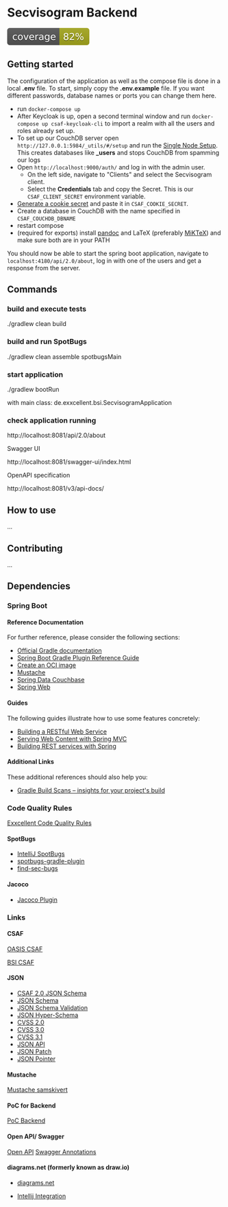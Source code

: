 # Secvisogram Backend

![Coverage](https://raw.githubusercontent.com/secvisogram/csaf-cms-backend/badges/.github/badges/jacoco.svg)

##  Getting started

The configuration of the application as well as the compose file is done in 
a local **.env** file. To start, simply copy the **.env.example** file.
If you want different passwords, database names or ports you can change them 
here.

- run `docker-compose up`
- After Keycloak is up, open a second terminal window and run 
  `docker-compose up csaf-keycloak-cli` to import a realm with all the users 
  and roles already set up.
- To set up our CouchDB server open `http://127.0.0.1:5984/_utils/#/setup` 
  and run the [Single Node Setup](https://docs.couchdb.org/en/stable/setup/single-node.html). This creates databases like **_users** and 
  stops CouchDB from spamming our logs
- Open `http://localhost:9000/auth/` and log in with the admin user.
  - On the left side, navigate to "Clients" and select the Secvisogram client.
  - Select the **Credentials** tab and copy the Secret. This is our 
    `CSAF_CLIENT_SECRET` environment variable.
- [Generate a cookie secret](https://oauth2-proxy.github.io/oauth2-proxy/docs/configuration/overview/#generating-a-cookie-secret) 
  and paste it in `CSAF_COOKIE_SECRET`.
- Create a database in CouchDB with the name specified in `CSAF_COUCHDB_DBNAME`
- restart compose
- (required for exports) install [pandoc](https://pandoc.org/installing.html) and LaTeX (preferably [MiKTeX](https://miktex.org/)) and make sure both are in your PATH 

You should now be able to start the spring boot application, navigate to 
`localhost:4180/api/2.0/about`, log in with one of the users and get a 
response from the server.


## Commands

### build and execute tests

./gradlew clean build

### build and run SpotBugs

./gradlew clean assemble spotbugsMain

### start application

./gradlew bootRun

with main class: de.exxcellent.bsi.SecvisogramApplication

### check application running

http://localhost:8081/api/2.0/about

Swagger UI

http://localhost:8081/swagger-ui/index.html

OpenAPI specification

http://localhost:8081/v3/api-docs/

## How to use

...

## Contributing


...

## Dependencies

### Spring Boot

#### Reference Documentation
For further reference, please consider the following sections:

* [Official Gradle documentation](https://docs.gradle.org)
* [Spring Boot Gradle Plugin Reference Guide](https://docs.spring.io/spring-boot/docs/2.6.2/gradle-plugin/reference/html/)
* [Create an OCI image](https://docs.spring.io/spring-boot/docs/2.6.2/gradle-plugin/reference/html/#build-image)
* [Mustache](https://docs.spring.io/spring-boot/docs/2.6.2/reference/htmlsingle/#boot-features-spring-mvc-template-engines)
* [Spring Data Couchbase](https://docs.spring.io/spring-boot/docs/2.6.2/reference/htmlsingle/#boot-features-couchbase)
* [Spring Web](https://docs.spring.io/spring-boot/docs/2.6.2/reference/htmlsingle/#boot-features-developing-web-applications)

#### Guides
The following guides illustrate how to use some features concretely:

* [Building a RESTful Web Service](https://spring.io/guides/gs/rest-service/)
* [Serving Web Content with Spring MVC](https://spring.io/guides/gs/serving-web-content/)
* [Building REST services with Spring](https://spring.io/guides/tutorials/bookmarks/)

#### Additional Links
These additional references should also help you:

* [Gradle Build Scans – insights for your project's build](https://scans.gradle.com#gradle)


### Code Quality Rules

[Exxcellent Code Quality Rules](https://www.exxcellent.de/confluence/pages/viewpage.action?pageId=65113099)

#### SpotBugs

- [IntelliJ SpotBugs](https://plugins.jetbrains.com/plugin/14014-spotbugs)
- [spotbugs-gradle-plugin](https://github.com/spotbugs/spotbugs-gradle-plugin)
- [find-sec-bugs](https://find-sec-bugs.github.io/)

#### Jacoco

- [Jacoco Plugin](https://docs.gradle.org/current/userguide/jacoco_plugin.html#sec:jacoco_report_configuration)

### Links

#### CSAF 
[OASIS CSAF](https://oasis-open.github.io/csaf-documentation/)

[BSI CSAF](https://www.bsi.bund.de/DE/Themen/Unternehmen-und-Organisationen/Informationen-und-Empfehlungen/Empfehlungen-nach-Angriffszielen/Industrielle-Steuerungs-und-Automatisierungssysteme/CSAF/CSAF_node.html)

#### JSON
- [CSAF 2.0 JSON Schema](https://docs.oasis-open.org/csaf/csaf/v2.0/csaf_json_schema.json)
- [JSON Schema](https://json-schema.org/draft/2019-09/json-schema-core.html)
- [JSON Schema Validation](https://json-schema.org/draft/2019-09/json-schema-validation.html)
- [JSON Hyper-Schema](https://json-schema.org/draft/2019-09/json-schema-hypermedia.html)
- [CVSS 2.0](https://www.first.org/cvss/cvss-v2.0.json)
- [CVSS 3.0](https://www.first.org/cvss/cvss-v3.0.json)
- [CVSS 3.1](https://www.first.org/cvss/cvss-v3.1.json)
- [JSON API](https://jsonapi.org/)
- [JSON Patch](http://jsonpatch.com/)
- [JSON Pointer](https://datatracker.ietf.org/doc/html/rfc6901)


#### Mustache

[Mustache samskivert](https://github.com/samskivert/jmustache)


#### PoC for Backend

[PoC Backend](https://github.com/csaf-poc/csaf_backend)

#### Open API/ Swagger

[Open API](https://www.openapis.org/)
[Swagger Annotations](https://github.com/swagger-api/swagger-core/wiki/Swagger-2.X---Annotations)

#### diagrams.net (formerly known as draw.io)

- [diagrams.net](https://www.diagrams.net/)

- [Intellij Integration](https://plugins.jetbrains.com/plugin/15635-diagrams-net-integration)